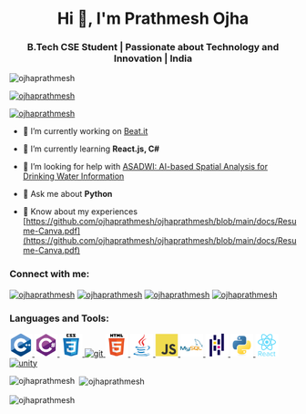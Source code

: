 <h1 align="center">Hi 👋, I'm Prathmesh Ojha</h1>
<h3 align="center">B.Tech CSE Student | Passionate about Technology and Innovation | India</h3>

<p align="left">
    <img src="https://komarev.com/ghpvc/?username=ojhaprathmesh&label=Profile%20views&color=0e75b6&style=flat"
        alt="ojhaprathmesh" />
</p>

<p align="left">
    <a href="https://github.com/ryo-ma/github-profile-trophy"><img
            src="https://github-profile-trophy.vercel.app/?username=ojhaprathmesh&column=-1&theme=onestar" alt="ojhaprathmesh"/></a>
</p>

<p align="left">
    <a href="https://twitter.com/ojhaprathmesh" target="blank"><img
            src="https://img.shields.io/twitter/follow/ojhaprathmesh?logo=twitter&style=for-the-badge"
            alt="ojhaprathmesh" /></a>
</p>

- 🔭 I’m currently working on [Beat.it](https://github.com/ojhaprathmesh/Beat.it)

- 🌱 I’m currently learning **React.js, C#**

- 🤝 I’m looking for help with [ASADWI: AI-based Spatial Analysis for Drinking Water
Information](https://github.com/ojhaprathmesh/ASADWI_Repo)

- 💬 Ask me about **Python**

- 📄 Know about my experiences
[https://github.com/ojhaprathmesh/ojhaprathmesh/blob/main/docs/Resume-Canva.pdf](https://github.com/ojhaprathmesh/ojhaprathmesh/blob/main/docs/Resume-Canva.pdf)

<h3 align="left">Connect with me:</h3>
<p align="left">
    <a href="https://twitter.com/ojhaprathmesh" target="blank"><img align="center"
            src="https://raw.githubusercontent.com/rahuldkjain/github-profile-readme-generator/master/src/images/icons/Social/twitter.svg"
            alt="ojhaprathmesh" height="30" width="40" /></a>
    <a href="https://linkedin.com/in/ojhaprathmesh" target="blank"><img align="center"
            src="https://raw.githubusercontent.com/rahuldkjain/github-profile-readme-generator/master/src/images/icons/Social/linked-in-alt.svg"
            alt="ojhaprathmesh" height="30" width="40" /></a>
    <a href="https://instagram.com/ojhaprathmesh" target="blank"><img align="center"
            src="https://raw.githubusercontent.com/rahuldkjain/github-profile-readme-generator/master/src/images/icons/Social/instagram.svg"
            alt="ojhaprathmesh" height="30" width="40" /></a>
    <a href="https://www.youtube.com/c/ojhaprathmesh" target="blank"><img align="center"
            src="https://raw.githubusercontent.com/rahuldkjain/github-profile-readme-generator/master/src/images/icons/Social/youtube.svg"
            alt="ojhaprathmesh" height="30" width="40" /></a>
</p>

<h3 align="left">Languages and Tools:</h3>
<p align="left">
    <a href="https://www.w3schools.com/cpp/" target="_blank" rel="noreferrer"> <img
            src="https://raw.githubusercontent.com/devicons/devicon/master/icons/cplusplus/cplusplus-original.svg"
            alt="cplusplus" width="40" height="40" /> </a> <a href="https://www.w3schools.com/cs/" target="_blank"
        rel="noreferrer"> <img
            src="https://raw.githubusercontent.com/devicons/devicon/master/icons/csharp/csharp-original.svg"
            alt="csharp" width="40" height="40" /> </a> <a href="https://www.w3schools.com/css/" target="_blank"
        rel="noreferrer"> <img
            src="https://raw.githubusercontent.com/devicons/devicon/master/icons/css3/css3-original-wordmark.svg"
            alt="css3" width="40" height="40" /> </a> <a href="https://git-scm.com/" target="_blank" rel="noreferrer">
        <img src="https://www.vectorlogo.zone/logos/git-scm/git-scm-icon.svg" alt="git" width="40" height="40" /> </a>
    <a href="https://www.w3.org/html/" target="_blank" rel="noreferrer"> <img
            src="https://raw.githubusercontent.com/devicons/devicon/master/icons/html5/html5-original-wordmark.svg"
            alt="html5" width="40" height="40" /> </a> <a href="https://www.java.com" target="_blank" rel="noreferrer">
        <img src="https://raw.githubusercontent.com/devicons/devicon/master/icons/java/java-original.svg" alt="java"
            width="40" height="40" /> </a> <a href="https://developer.mozilla.org/en-US/docs/Web/JavaScript"
        target="_blank" rel="noreferrer"> <img
            src="https://raw.githubusercontent.com/devicons/devicon/master/icons/javascript/javascript-original.svg"
            alt="javascript" width="40" height="40" /> </a> <a href="https://www.mysql.com/" target="_blank"
        rel="noreferrer"> <img
            src="https://raw.githubusercontent.com/devicons/devicon/master/icons/mysql/mysql-original-wordmark.svg"
            alt="mysql" width="40" height="40" /> </a> <a href="https://pandas.pydata.org/" target="_blank"
        rel="noreferrer"> <img
            src="https://raw.githubusercontent.com/devicons/devicon/2ae2a900d2f041da66e950e4d48052658d850630/icons/pandas/pandas-original.svg"
            alt="pandas" width="40" height="40" /> </a> <a href="https://www.python.org" target="_blank"
        rel="noreferrer"> <img
            src="https://raw.githubusercontent.com/devicons/devicon/master/icons/python/python-original.svg"
            alt="python" width="40" height="40" /> </a> <a href="https://reactjs.org/" target="_blank" rel="noreferrer">
        <img src="https://raw.githubusercontent.com/devicons/devicon/master/icons/react/react-original-wordmark.svg"
            alt="react" width="40" height="40" /> </a> <a href="https://unity.com/" target="_blank" rel="noreferrer">
        <img src="https://www.vectorlogo.zone/logos/unity3d/unity3d-icon.svg" alt="unity" width="40" height="40" /> </a>
</p>

<p>
    <img align="left"
        src="https://github-readme-stats.vercel.app/api/top-langs?username=ojhaprathmesh&show_icons=true&locale=en&layout=compact"
        alt="ojhaprathmesh" />
</p>

<p>&nbsp;
    <img align="center"
        src="https://github-readme-stats.vercel.app/api?username=ojhaprathmesh&show_icons=true&locale=en"
        alt="ojhaprathmesh" />
</p>

<p>
    <img align="center" src="https://github-readme-streak-stats.herokuapp.com/?user=ojhaprathmesh&"
        alt="ojhaprathmesh" />
</p>